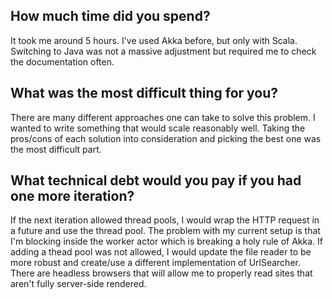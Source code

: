 ## How much time did you spend?
It took me around 5 hours. I've used Akka before, but only with Scala. Switching to Java was not a massive adjustment
but required me to check the documentation often.

## What was the most difficult thing for you?
There are many different approaches one can take to solve this problem. I wanted to write something that would scale
reasonably well. Taking the pros/cons of each solution into consideration and picking the best one was the most difficult part. 


## What technical debt would you pay if you had one more iteration?
If the next iteration allowed thread pools, I would wrap the HTTP request in a future and use the thread 
pool. The problem with my current setup is that I'm blocking inside the worker actor which is breaking
a holy rule of Akka. If adding a thead pool was not allowed, I would update the file reader to be more robust
and create/use a different implementation of UrlSearcher. There are headless browsers that will allow me 
to properly read sites that aren't fully server-side rendered.
